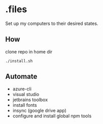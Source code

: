 # .files

Set up my computers to their desired states.

## How

clone repo in home dir

```./install.sh```

## Automate

- azure-cli
- visual studio
- jetbrains toolbox
- install fonts
- insync (google drive app)
- configure and install global npm tools

